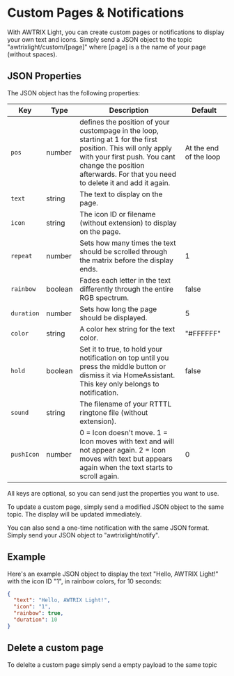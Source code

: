 # Custom Pages & Notifications

With AWTRIX Light, you can create custom pages or notifications to display your own text and icons.
Simply send a JSON object to the topic "awtrixlight/custom/[page]" where [page] is a the name of your page (without spaces).

## JSON Properties

The JSON object has the following properties:

| Key | Type | Description | Default |
| --- | ---- | ----------- | ------- |
| `pos` | number | defines the position of your custompage in the loop, starting at 1 for the first position. This will only apply with your first push. You cant change the position afterwards. For that you need to delete it and add it again. | At the end of the loop |
| `text` | string | The text to display on the page. | |
| `icon` | string | The icon ID or filename (without extension) to display on the page. | |
| `repeat` | number | Sets how many times the text should be scrolled through the matrix before the display ends. | 1 |
| `rainbow` | boolean | Fades each letter in the text differently through the entire RGB spectrum. | false |
| `duration` | number | Sets how long the page should be displayed. | 5 |
| `color` | string | A color hex string for the text color. | "#FFFFFF" |
| `hold` | boolean | Set it to true, to hold your notification on top until you press the middle button or dismiss it via HomeAssistant. This key only belongs to notification. | false |
| `sound` | string | The filename of your RTTTL ringtone file (without extension). | |
| `pushIcon` | number | 0 = Icon doesn't move. 1 = Icon moves with text and will not appear again. 2 = Icon moves with text but appears again when the text starts to scroll again. | 0 |


All keys are optional, so you can send just the properties you want to use.

To update a custom page, simply send a modified JSON object to the same topic. The display will be updated immediately.

You can also send a one-time notification with the same JSON format. Simply send your JSON object to "awtrixlight/notify".

## Example

Here's an example JSON object to display the text "Hello, AWTRIX Light!" with the icon ID "1", in rainbow colors, for 10 seconds:

```json
{
  "text": "Hello, AWTRIX Light!",
  "icon": "1",
  "rainbow": true,
  "duration": 10
}
```

## Delete a custom page
To delelte a custom page simply send a empty payload to the same topic

